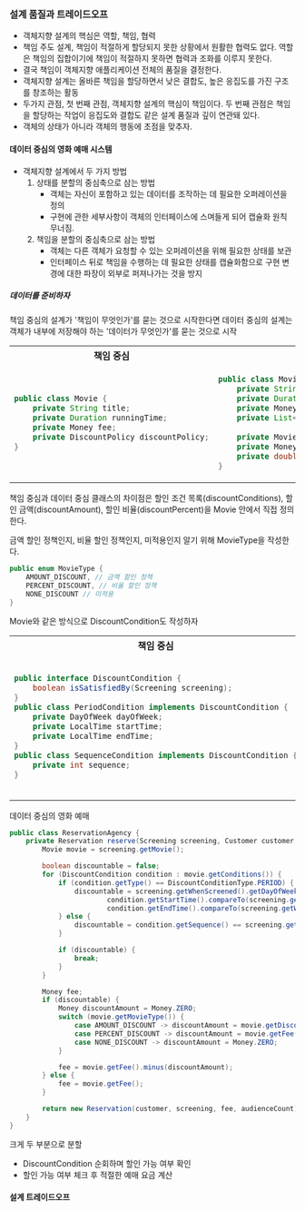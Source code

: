 ### 설계 품질과 트레이드오프
- 객체지향 설계의 핵심은 역할, 책임, 협력
- 책임 주도 설계, 책임이 적절하게 할당되지 못한 상황에서 원활한 협력도 없다. 역할은 책임의 집합이기에 책임이 적절하지 못하면 협력과 조화를 이루지 못한다. 
- 결국 책임이 객체지향 애플리케이션 전체의 품질을 결정한다.
- 객체지향 설계는 올바른 책임을 할당하면서 낮은 결합도, 높은 응집도를 가진 구조를 창조하는 활동
- 두가지 관점, 첫 번째 관점, 객체지향 설계의 핵심이 책임이다. 두 번째 관점은 책임을 할당하는 작업이 응집도와 결합도 같은 설계 품질과 깊이 연관돼 있다.
- 객체의 상태가 아니라 객체의 행동에 초점을 맞추자.

#### 데이터 중심의 영화 예매 시스템
- 객체지향 설계에서 두 가지 방법
  1. 상태를 분할의 중심축으로 삼는 방법
     - 객체는 자신이 포함하고 있는 데이터를 조작하는 데 필요한 오퍼레이션을 정의
     - 구현에 관한 세부사항이 객체의 인터페이스에 스며들게 되어 캡슐화 원칙 무너짐.
  2. 책임을 분할의 중심축으로 삼는 방법
     - 객체는 다른 객체가 요청할 수 있는 오퍼레이션을 위해 필요한 상태를 보관
     - 인터페이스 뒤로 책임을 수행하는 데 필요한 상태를 캡슐화함으로 구현 변경에 대한 파장이 외부로 퍼져나가는 것을 방지

##### 데이터를 준비하자
책임 중심의 설계가 '책임이 무엇인가'를 묻는 것으로 시작한다면 데이터 중심의 설계는 객체가 내부에 저장해야 하는 '데이터가 무엇인가'를 묻는 것으로 시작

<table>
<tr>
<th>책임 중심</th>
<th>데이터 중심</th>
</tr>

<tr><td>

````java
public class Movie {
    private String title;
    private Duration runningTime;
    private Money fee;
    private DiscountPolicy discountPolicy;
}
````

</td>

<td>

````java
public class Movie {
    private String title;
    private Duration runningTime;
    private Money fee;
    private List<DiscountCondition> discountConditions;
    
    private MovieType movieType;
    private Money discountAmount;
    private double discountPercent;
}
````

</td>
</tr>
</table>

책임 중심과 데이터 중심 클래스의 차이점은 할인 조건 목록(discountConditions), 할인 금액(discountAmount), 할인 비율(discountPercent)을 Movie 안에서 직접 정의한다.

금액 할인 정책인지, 비율 할인 정책인지, 미적용인지 알기 위해 MovieType을 작성한다.
````java
public enum MovieType {
    AMOUNT_DISCOUNT, // 금액 할인 정책
    PERCENT_DISCOUNT, // 비율 할인 정책
    NONE_DISCOUNT // 미적용
}
````

Movie와 같은 방식으로 DiscountCondition도 작성하자

<table>
<tr>
<th>책임 중심</th>
<th>데이터 중심</th>
</tr>

<tr><td>

````java
public interface DiscountCondition {
    boolean isSatisfiedBy(Screening screening);
}
public class PeriodCondition implements DiscountCondition {
    private DayOfWeek dayOfWeek;
    private LocalTime startTime;
    private LocalTime endTime;
}
public class SequenceCondition implements DiscountCondition {
    private int sequence;
}
````

</td>

<td>

````java
public class DiscountCondition {
    private DiscountConditionType type;

    private int sequence;

    private DayOfWeek dayOfWeek;
    private LocalTime startTime;
    private LocalTime endTime;
}
public enum DiscountConditionType {
    SEQUENCE, // 순번 조건
    PERIOD // 기간 조건
}
````

</td>
</tr>
</table>

데이터 중심의 영화 예매
````java
public class ReservationAgency {
    private Reservation reserve(Screening screening, Customer customer, int audienceCount) {
        Movie movie = screening.getMovie();

        boolean discountable = false;
        for (DiscountCondition condition : movie.getConditions()) {
            if (condition.getType() == DiscountConditionType.PERIOD) {
                discountable = screening.getWhenScreened().getDayOfWeek().equals(condition.getDayOfWeek()) &&
                        condition.getStartTime().compareTo(screening.getWhenScreened().toLocalTime()) <= 0 &&
                        condition.getEndTime().compareTo(screening.getWhenScreened().toLocalTime()) >= 0;
            } else {
                discountable = condition.getSequence() == screening.getSequence();
            }

            if (discountable) {
                break;
            }
        }

        Money fee;
        if (discountable) {
            Money discountAmount = Money.ZERO;
            switch (movie.getMovieType()) {
                case AMOUNT_DISCOUNT -> discountAmount = movie.getDiscountAmount();
                case PERCENT_DISCOUNT -> discountAmount = movie.getFee().times(movie.getDiscountPercent());
                case NONE_DISCOUNT -> discountAmount = Money.ZERO;
            }

            fee = movie.getFee().minus(discountAmount);
        } else {
            fee = movie.getFee();
        }

        return new Reservation(customer, screening, fee, audienceCount);
    }
}
````

크게 두 부분으로 분할
- DiscountCondition 순회하며 할인 가능 여부 확인
- 할인 가능 여부 체크 후 적절한 예매 요금 계산

#### 설계 트레이드오프

